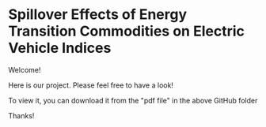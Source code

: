 # Spillover Effects of Energy Transition Commodities on Electric Vehicle Indices

Welcome!

Here is our project. Please feel free to have a look!

To view it, you can download it from the "pdf file" in the above GitHub folder

Thanks!
